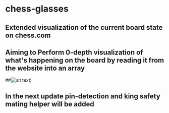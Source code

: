 # chess-glasses
## Extended visualization of the current board state on chess.com 

## Aiming to Perform 0-depth visualization of what's happening on the board by reading it from the website into an array
##![alt text](https://i.ibb.co/CvTHcTn/Board-Save.png))

## In the next update pin-detection and king safety mating helper will be added
